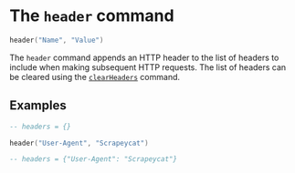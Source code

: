 # The `header` command

```lua
header("Name", "Value")
```

The `header` command appends an HTTP header to the list of headers to include when making
subsequent HTTP requests. The list of headers can be cleared using the
[`clearHeaders`](commands-clearheaders.html) command.


## Examples

<!-- test {
    "input": "",
    "postamble": "template: get",
    "expect": {
        "headers": [ "User-Agent: Scrapeycat" ]
    }
} -->
```lua
-- headers = {}

header("User-Agent", "Scrapeycat")

-- headers = {"User-Agent": "Scrapeycat"}
```
